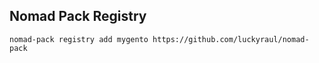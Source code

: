 ## Nomad Pack Registry

```
nomad-pack registry add mygento https://github.com/luckyraul/nomad-pack
```